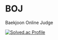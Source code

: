 # BOJ
Baekjoon Online Judge

[![Solved.ac Profile](http://mazassumnida.wtf/api/v2/generate_badge?boj=dainj)](https://solved.ac/dainj/)
